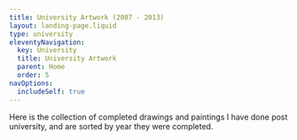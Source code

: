 ```yaml
---
title: University Artwork (2007 - 2013)
layout: landing-page.liquid
type: university
eleventyNavigation:
  key: University
  title: University Artwork
  parent: Home
  order: 5
navOptions:
  includeSelf: true
---
```


Here is the collection of completed drawings and paintings I have done post university, and are sorted by year they were completed.
